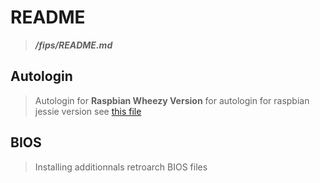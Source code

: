 # README

> ***/fips/README.md***

## Autologin

> Autologin for **Raspbian Wheezy Version**
> for autologin for raspbian jessie version see [this file](./../files/autologin.conf)

## BIOS

> Installing additionnals retroarch BIOS files
